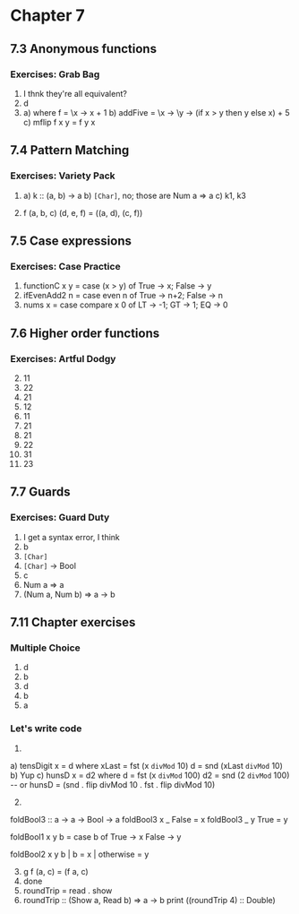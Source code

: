 # Chapter 7

## 7.3 Anonymous functions

### Exercises: Grab Bag

1. I thnk they're all equivalent?
2. d
3. a) where f = \x -> x + 1
   b) addFive = \x -> \y -> (if x > y then y else x) + 5
   c) mflip f x y = f y x


## 7.4 Pattern Matching

### Exercises: Variety Pack

1. a) k :: (a, b) -> a
   b) `[Char]`, no; those are Num a => a
   c) k1, k3
   
2. f (a, b, c) (d, e, f) = ((a, d), (c, f))

## 7.5 Case expressions

### Exercises: Case Practice

1. functionC x y = case (x > y) of True -> x; False -> y
2. ifEvenAdd2 n = case even n of True -> n+2; False -> n
3. nums x = case compare x 0 of LT -> -1; GT -> 1; EQ -> 0

## 7.6 Higher order functions

### Exercises: Artful Dodgy

2. 11
3. 22
4. 21
5. 12
6. 11
7. 21
8. 21
9. 22
10. 31
11. 23

## 7.7 Guards

### Exercises: Guard Duty

1. I get a syntax error, I think
3. b
4. `[Char]`
5. `[Char]` -> Bool
6. c
7. Num a => a
8. (Num a, Num b) => a -> b

## 7.11 Chapter exercises

### Multiple Choice

1. d
2. b
3. d
4. b
5. a

### Let's write code

1. 
a)
tensDigit x = d
    where xLast = fst (x `divMod` 10)
          d = snd (xLast `divMod` 10)
b) Yup
c)
hunsD x = d2
    where d = fst (x `divMod` 100)
          d2 = snd (2 `divMod` 100)
-- or
hunsD = (snd . flip divMod 10 . fst . flip divMod 10)

2.

foldBool3 :: a -> a -> Bool -> a
foldBool3 x _ False = x
foldBool3 _ y True = y

foldBool1 x y b = case b of
    True -> x
    False -> y

foldBool2 x y b
    | b = x
    | otherwise = y

3. g f (a, c) = (f a, c)
4. done
5. roundTrip = read . show
6. roundTrip :: (Show a, Read b) => a -> b
   print ((roundTrip 4) :: Double)
   
